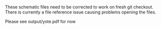 These schematic files need to be corrected to work on fresh git checkout. There is currently a file reference issue causing problems opening the files.

Please see output/yote.pdf for now
